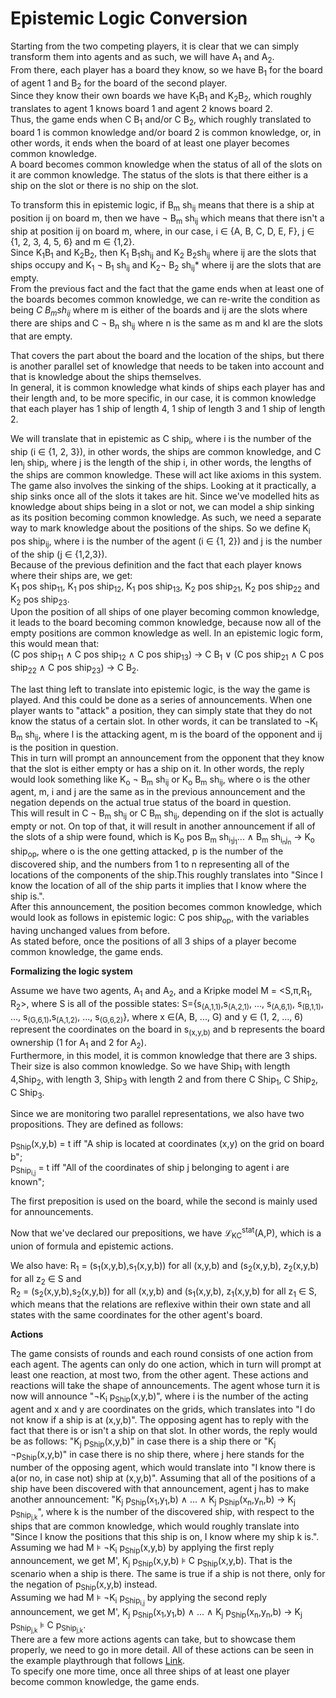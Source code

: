 # Epistemic Logic Conversion
Starting from the two competing players, it is clear that we can simply transform them into agents and as such, we will have A<sub>1</sub> and A<sub>2</sub>.<br />
From there, each player has a board they know, so we have B<sub>1</sub> for the board of agent 1 and B<sub>2</sub> for the board of the second player.<br /> 
Since they know their own boards we have K<sub>1</sub>B<sub>1</sub> and K<sub>2</sub>B<sub>2</sub>, which roughly translates to agent 1 knows board 1 and agent 2 knows board 2.<br />
Thus, the game ends when C B<sub>1</sub> and/or C B<sub>2</sub>, which roughly translated to board 1 is common knowledge and/or board 2 is common knowledge, or, in other words, it ends when the board of at least one player becomes common knowledge.<br /> 
A board becomes common knowledge when the status of all of the slots on it are common knowledge. The status of the slots is that there either is a ship on the slot or there is no ship on the slot.

To transform this in epistemic logic, if B<sub>m</sub> sh<sub>ij</sub> means that there is a ship at position ij on board m, then we have &not; B<sub>m</sub> sh<sub>ij</sub> which means that there isn't a ship at position ij on board m, where, in our case, i &isin; {A, B, C, D, E, F}, j &isin; {1, 2, 3, 4, 5, 6} and m &isin; {1,2}.<br />
Since K<sub>1</sub>B<sub>1</sub> and K<sub>2</sub>B<sub>2</sub>, then K<sub>1</sub> B<sub>1</sub>sh<sub>ij</sub> and K<sub>2</sub> B<sub>2</sub>sh<sub>ij</sub> where ij are the slots that ships occupy and K<sub>1</sub> &not; B<sub>1</sub> sh<sub>ij</sub> and K<sub>2</sub>&not; B<sub>2</sub> sh<sub>ij</sub>* where ij are the slots that are empty.<br />
From the previous fact and the fact that the game ends when at least one of the boards becomes common knowledge, we can re-write the condition as being *C B<sub>m</sub>sh<sub>ij</sub>* where m is either of the boards and ij are the slots where there are ships and C &not; B<sub>n</sub> sh<sub>ij</sub> where n is the same as m and kl are the slots that are empty.<br />

That covers the part about the board and the location of the ships, but there is another parallel set of knowledge that needs to be taken into account and that is knowledge about the ships themselves.<br />
In general, it is common knowledge what kinds of ships each player has and their length and, to be more specific, in our case, it is common knowledge that each player has 1 ship of length 4, 1 ship of length 3 and 1 ship of length 2.

We will translate that in epistemic as C ship<sub>i</sub>, where i is the number of the ship (i &isin; {1, 2, 3}), in other words, the ships are common knowledge, and C len<sub>j</sub> ship<sub>i</sub>, where j is the length of the ship i, in other words, the lengths of the ships are common knowledge. These will act like axioms in this system. <br />
The game also involves the sinking of the ships. Looking at it practically, a ship sinks once all of the slots it takes are hit. Since we've modelled hits as knowledge about ships being in a slot or not, we can model a ship sinking as its position becoming common knowledge. As such, we need a separate way to mark knowledge about the positions of the ships. So we define K<sub>i</sub> pos ship<sub>ij</sub>, where i is the number of the agent (i &isin; {1, 2}) and j is the number of the ship (j &isin; {1,2,3}).<br />
Because of the previous definition and the fact that each player knows where their ships are, we get: <br />
K<sub>1</sub> pos ship<sub>11</sub>, K<sub>1</sub> pos ship<sub>12</sub>, K<sub>1</sub> pos ship<sub>13</sub>, K<sub>2</sub> pos ship<sub>21</sub>, K<sub>2</sub> pos ship<sub>22</sub> and K<sub>2</sub> pos ship<sub>23</sub>. <br />
Upon the position of all ships of one player becoming common knowledge, it leads to the board becoming common knowledge, because now all of the empty positions are common knowledge as well. In an epistemic logic form, this would mean that:<br />
(C pos ship<sub>11</sub> &and; C pos ship<sub>12</sub> &and; C pos ship<sub>13</sub>) &rarr; C B<sub>1</sub> &or; (C pos ship<sub>21</sub> &and; C pos ship<sub>22</sub> &and; C pos ship<sub>23</sub>) &rarr; C B<sub>2</sub>.

The last thing left to translate into epistemic logic, is the way the game is played. And this could be done as a series of announcements. When one player wants to "attack" a position, they can simply state that they do not know the status of a certain slot. In other words, it can be translated to &not;K<sub>l</sub> B<sub>m</sub> sh<sub>ij</sub>, where l is the attacking agent, m is the board of the opponent and ij is the position in question.<br />
This in turn will prompt an announcement from the opponent that they know that the slot is either empty or has a ship on it. In other words, the reply would look something like K<sub>o</sub> &not; B<sub>m</sub> sh<sub>ij</sub> or K<sub>o</sub> B<sub>m</sub> sh<sub>ij</sub>, where o is the other agent, m, i and j are the same as in the previous announcement and the negation depends on the actual true status of the board in question. <br />
This will result in C &not; B<sub>m</sub> sh<sub>ij</sub> or C B<sub>m</sub> sh<sub>ij</sub>, depending on if the slot is actually empty or not. On top of that, it will result in another announcement if all of the slots of a ship were found, which is K<sub>o</sub> pos B<sub>m</sub> sh<sub>i<sub>1</sub>j<sub>1</sub></sub>... &and; B<sub>m</sub> sh<sub>i<sub>n</sub>j<sub>n</sub></sub> &rarr; K<sub>o</sub> ship<sub>op</sub>, where o is the one getting attacked, p is the number of the discovered ship, and the numbers from 1 to n representing all of the locations of the components of the ship.This roughly translates into "Since I know the location of all of the ship parts it implies that I know where the ship is.".<br /> 
After this announcement, the position becomes common knowledge, which would look as follows in epistemic logic: C pos ship<sub>op</sub>, with the variables having unchanged values from before.<br />
As stated before, once the positions of all 3 ships of a player become common knowledge, the game ends.

<b>Formalizing the logic system</b>

Assume we have two agents, A<sub>1</sub> and A<sub>2</sub>, and a Kripke model M = <S,&#960;,R<sub>1</sub>, R<sub>2</sub>>, where S is all of the possible states: S={s<sub>(A,1,1)</sub>,s<sub>(A,2,1)</sub>, ..., s<sub>(A,6,1)</sub>, s<sub>(B,1,1)</sub>, ..., s<sub>(G,6,1)</sub>,s<sub>(A,1,2)</sub>, ..., s<sub>(G,6,2)</sub>}, where x &isin;(A, B, ..., G) and y &isin; (1, 2, ..., 6) represent the coordinates on the board in s<sub>(x,y,b)</sub> and b represents the board ownership (1 for A<sub>1</sub> and 2 for A<sub>2</sub>).<br /> 
Furthermore, in this model, it is common knowledge that there are 3 ships. Their size is also common knowledge. So we have Ship<sub>1</sub> with length 4,Ship<sub>2</sub>, with length 3, Ship<sub>3</sub> with length 2 and from there C Ship<sub>1</sub>, C Ship<sub>2</sub>, C Ship<sub>3</sub>.

Since we are monitoring two parallel representations, we also have two propositions. They are defined as follows:

p<sub>Ship</sub>(x,y,b) = t iff "A ship is located at coordinates (x,y) on the grid on board b";<br />
p<sub>Ship<sub>i,j</sub></sub> = t iff "All of the coordinates of ship j belonging to agent i are known";

The first preposition is used on the board, while the second is mainly used for announcements.

Now that we've declared our prepositions, we have &#x2112;<sub>KC</sub><sup>stat</sup>(A,P), which is a union of formula and epistemic actions.

We also have:
R<sub>1</sub> = (s<sub>1</sub>(x,y,b),s<sub>1</sub>(x,y,b)) for all (x,y,b) and (s<sub>2</sub>(x,y,b), z<sub>2</sub>(x,y,b) for all z<sub>2</sub> &isin; S and<br />
R<sub>2</sub>  = (s<sub>2</sub>(x,y,b),s<sub>2</sub>(x,y,b)) for all (x,y,b) and (s<sub>1</sub>(x,y,b), z<sub>1</sub>(x,y,b) for all z<sub>1</sub> &isin; S, which means that the relations are reflexive within their own state and all states with the same coordinates for the other agent's board.

<b>Actions</b>

The game consists of rounds and each round consists of one action from each agent. The agents can only do one action, which in turn will prompt at least one reaction, at most two, from the other agent. These actions and reactions will take the shape of announcements. The agent whose turn it is now will announce "&not;K<sub>i</sub> p<sub>Ship</sub>(x,y,b)", where i is the number of the acting agent and x and y are coordinates on the grids, which translates into "I do not know if a ship is at (x,y,b)". The opposing agent has to reply with the fact that there is or isn't a ship on that slot. In other words, the reply would be as follows: "K<sub>j</sub> p<sub>Ship</sub>(x,y,b)" in case there is a ship there or "K<sub>j</sub> &not;p<sub>Ship</sub>(x,y,b)" in case there is no ship there, where j here stands for the number of the opposing agent, which would translate into "I know there is a(or no, in case not) ship at (x,y,b)". Assuming that all of the positions of a ship have been discovered with that announcement, agent j has to make another announcement:  "K<sub>j</sub> p<sub>Ship</sub>(x<sub>1</sub>,y<sub>1</sub>,b) &and; ... &and; K<sub>j</sub> p<sub>Ship</sub>(x<sub>n</sub>,y<sub>n</sub>,b) &rarr; K<sub>j</sub> p<sub>Ship<sub>j,k</sub></sub>", where k is the number of the discovered ship, with respect to the ships that are common knowledge, which would roughly translate into "Since I know the positions that this ship is on, I know where my ship k is.".<br />
Assuming we had M &#8871; &not;K<sub>i</sub> p<sub>Ship</sub>(x,y,b) by applying the first reply announcement, we get M', K<sub>j</sub> p<sub>Ship</sub>(x,y,b) &#8871; C p<sub>Ship</sub>(x,y,b). That is the scenario when a ship is there. The same is true if a ship is not there, only for the negation of p<sub>Ship</sub>(x,y,b) instead.<br />
Assuming we had M &#8871; &not;K<sub>i</sub> p<sub>Ship<sub>i,j</sub></sub> by applying the second reply announcement, we get M', K<sub>j</sub> p<sub>Ship</sub>(x<sub>1</sub>,y<sub>1</sub>,b) &and; ... &and; K<sub>j</sub> p<sub>Ship</sub>(x<sub>n</sub>,y<sub>n</sub>,b) &rarr; K<sub>j</sub> p<sub>Ship<sub>j,k</sub></sub> &#8871; C p<sub>Ship<sub>j,k</sub></sub>. <br />
There are a few more actions agents can take, but to showcase them properly, we need to go in more detail. All of these actions can be seen in the example playthrough that follows [Link](./example_play.html). <br />
To specify one more time, once all three ships of at least one player become common knowledge, the game ends.
